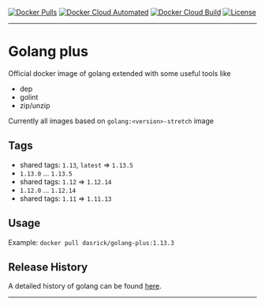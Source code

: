 [![Docker Pulls][dockerpull-image]][dockerpull-url]
[![Docker Cloud Automated][dockerautomated-image]][dockerautomated-url]
[![Docker Cloud Build][dockercloudbuild-image]][dockercloudbuild-url]
[![License][license-image]][license-url]

***

# Golang plus

Official docker image of golang extended with some useful tools like

* dep
* golint
* zip/unzip

Currently all images based on `golang:<version>-stretch` image

## Tags

* shared tags: `1.13`, `latest` => `1.13.5`
* `1.13.0` ... `1.13.5`
* shared tags: `1.12` => `1.12.14`
* `1.12.0` ... `1.12.14`
* shared tags: `1.11` => `1.11.13`

## Usage

Example: `docker pull dasrick/golang-plus:1.13.3`

## Release History

A detailed history of golang can be found [here](https://golang.org/doc/devel/release.html).

***

[dockerpull-image]: https://img.shields.io/docker/pulls/dasrick/golang-plus.svg?style=flat-square
[dockerpull-url]: https://hub.docker.com/r/dasrick/golang-plus

[dockerautomated-image]: https://img.shields.io/docker/cloud/automated/dasrick/golang-plus?style=flat-square
[dockerautomated-url]: https://hub.docker.com/r/dasrick/golang-plus

[dockercloudbuild-image]: https://img.shields.io/docker/cloud/build/dasrick/golang-plus?style=flat-square
[dockercloudbuild-url]: https://hub.docker.com/r/dasrick/golang-plus

[license-image]: https://img.shields.io/github/license/dasrick/golang-plus.svg?style=flat-square
[license-url]: https://github.com/dasrick/golang-plus/blob/master/LICENSE
